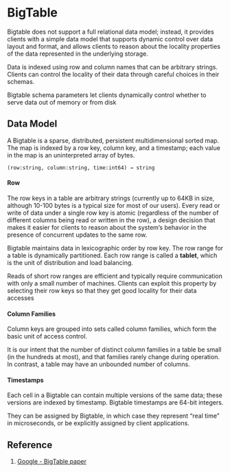 # BigTable
Bigtable does not support a full relational data model; instead, it provides clients with a simple data model that supports dynamic control over data layout and format, and allows clients to reason about the locality properties of the data represented in the underlying storage.

Data is indexed using row and column names that can be arbitrary strings. Clients can control the locality of their data through careful choices in their schemas.

Bigtable schema parameters let clients dynamically control whether to serve data out of memory or from disk

## Data Model
A Bigtable is a sparse, distributed, persistent multidimensional sorted map. The map is indexed by a row key, column key, and a timestamp; each value in the map is an uninterpreted array of bytes.
```
(row:string, column:string, time:int64) → string
```

#### Row
The row keys in a table are arbitrary strings (currently up to 64KB in size, although 10-100 bytes is a typical size for most of our users). Every read or write of data under a single row key is atomic (regardless of the number of different columns being read or written in the row), a design decision that makes it easier for clients to reason about the system’s behavior in the presence of concurrent updates to the same row.

Bigtable maintains data in lexicographic order by row key. The row range for a table is dynamically partitioned. Each row range is called a **tablet**, which is the unit of distribution and load balancing.

Reads of short row ranges are efficient and typically require communication with only a small number of machines. Clients can exploit this property by selecting their row keys so that they get good locality for their data accesses

#### Column Families
Column keys are grouped into sets called column families, which form the basic unit of access control.

It is our intent that the number of distinct column families in a table be small (in the hundreds at most), and that families rarely change during operation. In contrast, a table may have an unbounded number of columns.

#### Timestamps
Each cell in a Bigtable can contain multiple versions of the same data; these versions are indexed by timestamp. Bigtable timestamps are 64-bit integers.

They can be assigned by Bigtable, in which case they represent “real time” in microseconds, or be explicitly assigned by client applications.

## Reference
1. [Google - BigTable paper](https://www.read.seas.harvard.edu/~kohler/class/cs239-w08/chang06bigtable.pdf)
